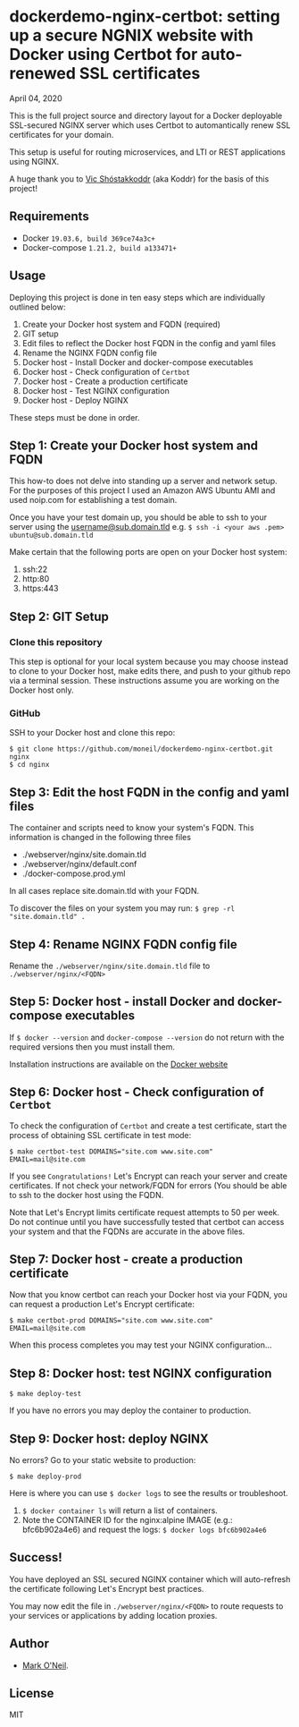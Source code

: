# dockerdemo-nginx-certbot: setting up a secure NGNIX website with Docker using Certbot for auto-renewed SSL certificates

April 04, 2020

This is the full project source and directory layout for a Docker deployable SSL-secured NGINX server which uses Certbot to automantically renew SSL certificates for your domain.

This setup is useful for routing microservices, and LTI or REST applications using NGINX.

A huge thank you to [Vic Shóstakkoddr](https://github.com/koddr) (aka Koddr) for the basis of this project!

## Requirements

- Docker `19.03.6, build 369ce74a3c+`
- Docker-compose `1.21.2, build a133471+`

## Usage
Deploying this project is done in ten easy steps which are individually outlined below:

1. Create your Docker host system and FQDN (required)
2. GIT setup
3. Edit files to reflect the Docker host FQDN in the config and yaml files
4. Rename the NGINX FQDN config file
5. Docker host - Install Docker and docker-compose executables
6. Docker host - Check configuration of `Certbot` 
7. Docker host - Create a production certificate
8. Docker host - Test NGINX configuration
9. Docker host - Deploy NGINX

These steps must be done in order.

## Step 1: Create your Docker host system and FQDN
This how-to does not delve into standing up a server and network setup. For the purposes of this project I used an Amazon AWS Ubuntu AMI and used noip.com for establishing a test domain.

Once you have your test domain up, you should be able to ssh to your server using the username@sub.domain.tld e.g. `$ ssh -i <your aws .pem> ubuntu@sub.domain.tld`

Make certain that the following ports are open on your Docker host system:

1. ssh:22
1. http:80
1. https:443

## Step 2: GIT Setup
### Clone this repository
This step is optional for your local system because you may choose instead to clone to your Docker host, make edits there, and push to your github repo via a terminal session. These instructions assume you are working on the Docker host only.

### GitHub
SSH to your Docker host and clone this repo:

```
$ git clone https://github.com/moneil/dockerdemo-nginx-certbot.git nginx
$ cd nginx
```

## Step 3: Edit the host FQDN in the config and yaml files
The container and scripts need to know your system's FQDN. This information is changed in the following three files

- ./webserver/nginx/site.domain.tld
- ./webserver/nginx/default.conf
- ./docker-compose.prod.yml

In all cases replace site.domain.tld with your FQDN.

To discover the files on your system you may run: `$ grep -rl "site.domain.tld" .` 


## Step 4: Rename NGINX FQDN config file
Rename the `./webserver/nginx/site.domain.tld` file to `./webserver/nginx/<FQDN>`

## Step 5: Docker host - install Docker and docker-compose executables
If `$ docker --version` and `docker-compose --version` do not return with the required versions then you must install them. 

Installation instructions are available on the [Docker website](https://docs.docker.com/install/)

## Step 6: Docker host - Check configuration of `Certbot`
To check the configuration of `Certbot` and create a test certificate, start the process of obtaining SSL certificate in test mode:

```
$ make certbot-test DOMAINS="site.com www.site.com" EMAIL=mail@site.com
```
If you see `Congratulations!` Let's Encrypt can reach your server and create  certificates. If not check your network/FQDN for errors (You should be able to ssh to the docker host using the FQDN. 

Note that Let's Encrypt limits certificate request attempts to 50 per week. Do not continue until you have successfully tested that certbot can access your system and that the FQDNs are accurate in the above files.

## Step 7: Docker host - create a production certificate
Now that you know certbot can reach your Docker host via your FQDN, you can request a production Let's Encrypt certificate:

```
$ make certbot-prod DOMAINS="site.com www.site.com" EMAIL=mail@site.com
```

When this process completes you may test your NGINX configuration...


## Step 8: Docker host: test NGINX configuration
```
$ make deploy-test
```

If you have no errors you may deploy the container to production.

## Step 9: Docker host: deploy NGINX

No errors? Go to your static website to production:

```
$ make deploy-prod
```

Here is where you can use `$ docker logs` to see the results or troubleshoot.

1. `$ docker container ls` will return a list of containers. 
2. Note the CONTAINER ID for the nginx:alpine IMAGE (e.g.: bfc6b902a4e6) and request the logs:
`$ docker logs bfc6b902a4e6`

## Success!
You have deployed an SSL secured NGINX container which will auto-refresh the certificate following Let's Encrypt best practices.

You may now edit the file in `./webserver/nginx/<FQDN>` to route requests to your services or applications by adding location proxies.


## Author

- [Mark O'Neil](https://github.com/moneil).


## License

MIT

